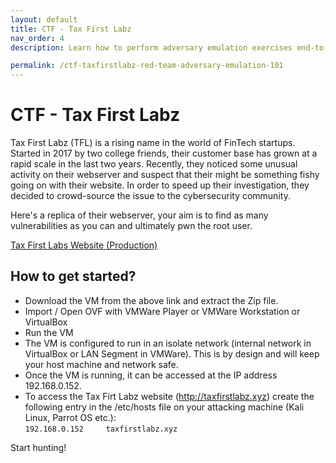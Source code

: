 ```yaml
---
layout: default
title: CTF - Tax First Labz 
nav_order: 4
description: Learn how to perform adversary emulation exercises end-to-end. 

permalink: /ctf-taxfirstlabz-red-team-adversary-emulation-101
---
```

# CTF - Tax First Labz 

Tax First Labz (TFL) is a rising name in the world of FinTech startups. Started in 2017 by two college friends, their customer base has grown at a rapid scale in the last two years. Recently, they noticed some unusual activity on their webserver and suspect that their might be something fishy going on with their website. In order to speed up their investigation, they decided to crowd-source the issue to the cybersecurity community. 

Here's a replica of their webserver, your aim is to find as many vulnerabilities as you can and ultimately pwn the root user.  

[Tax First Labs Website (Production)]()

## How to get started?

- Download the VM from the above link and extract the Zip file.
- Import / Open OVF with VMWare Player or VMWare Workstation or VirtualBox
- Run the VM
- The VM is configured to run in an isolate network (internal network in VirtualBox or LAN Segment in VMWare). This is by design and will keep your host machine and network safe.
- Once the VM is running, it can be accessed at the IP address 192.168.0.152.
- To access the Tax Firt Labz website (http://taxfirstlabz.xyz) create the following entry in the /etc/hosts file on your attacking machine (Kali Linux, Parrot OS etc.):
<br> ``` 192.168.0.152     taxfirstlabz.xyz ```

Start hunting!
